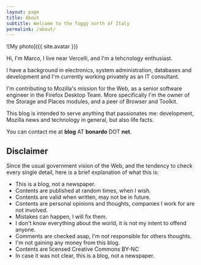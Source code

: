 ```yaml
---
layout: page
title: About
subtitle: Welcome to the foggy north of Italy
permalink: /about/
---
```


![My photo]({{ site.avatar }})

Hi,
I'm Marco, I live near Vercelli, and I'm a tehcnology enthusiast.

I have a background in electronics, system administration, databases and development and I'm currently working privately as an IT consultant.

I'm contributing to Mozilla's mission for the Web, as a senior software engineer in the Firefox Desktop Team. More specifically I'm the owner of the Storage and Places modules, and a peer of Browser and Toolkit.

This blog is intended to serve anything that passionates me: development, Mozilla news and technology in general, but also life facts.

You can contact me at **blog** AT **bonardo** DOT **net**.

## Disclaimer

Since the usual government vision of the Web, and the tendency to check every single detail, here is a brief explanation of what this is:

 * This is a blog, not a newspaper.
 * Contents are published at random times, when I wish.
 * Contents are valid when written, may not be in future.
 * Contents are personal opinions and thoughts, companies I work for are not involved.
 * Mistakes can happen, I will fix them.
 * I don't know everything about the world, it is not my intent to offend anyone.
 * Comments are checked asap, I'm not responsible for others thoughts.
 * I'm not gaining any money from this blog.
 * Contents are licensed Creative Commons BY-NC
 * In case it was not clear, this is a blog, not a newspaper.
